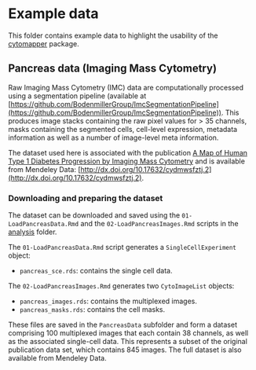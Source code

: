 # Example data

This folder contains example data to highlight the usability of the [cytomapper](https://www.bioconductor.org/packages/release/bioc/html/cytomapper.html) package.

## Pancreas data (Imaging Mass Cytometry)

Raw Imaging Mass Cytometry (IMC) data are computationally processed using a
segmentation pipeline (available at [https://github.com/BodenmillerGroup/ImcSegmentationPipeline](https://github.com/BodenmillerGroup/ImcSegmentationPipeline)).
This produces image stacks containing the raw pixel values for > 35 channels,
masks containing the segmented cells, cell-level expression, metadata
information as well as a number of image-level meta information.

The dataset used here is associated with the publication [A Map of Human Type 1 Diabetes Progression by Imaging Mass Cytometry](https://doi.org/10.1016/j.cmet.2018.11.014)
and is available from Mendeley Data: [http://dx.doi.org/10.17632/cydmwsfztj.2](http://dx.doi.org/10.17632/cydmwsfztj.2).

### Downloading and preparing the dataset

The dataset can be downloaded and saved using the `01-LoadPancreasData.Rmd` and
the `02-LoadPancreasImages.Rmd` scripts in the [analysis](../analysis) folder.

The `01-LoadPancreasData.Rmd` script generates a `SingleCellExperiment` object:  
- `pancreas_sce.rds`:  contains the single cell data.

The `02-LoadPancreasImages.Rmd` generates two `CytoImageList` objects:  
- `pancreas_images.rds`: contains the multiplexed images.
- `pancreas_masks.rds`: contains the cell masks.

These files are saved in the `PancreasData` subfolder and form a dataset
comprising 100 multiplexed images that each contain 38 channels, as well
as the associated single-cell data. This represents a subset of the original
publication data set, which contains 845 images. The full dataset is also
available from Mendeley Data.
